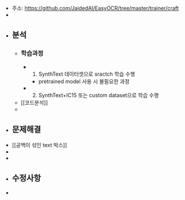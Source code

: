 - 주소: https://github.com/JaidedAI/EasyOCR/tree/master/trainer/craft
-
- ## 분석
	- ### 학습과정
		- 1) SynthText 데이터셋으로 sractch 학습 수행
			- pretrained model 사용 시 불필요한 과정
		- 2) SynthText+IC15 또는 custom dataset으로 학습 수행
	- [[코드분석]]
	-
- ## 문제해결
- [[공백이 섞인 text 박스]]
-
-
- ## 수정사항
-